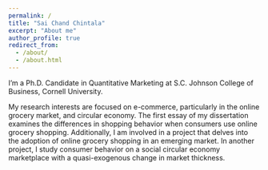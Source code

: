 ```yaml
---
permalink: /
title: "Sai Chand Chintala"
excerpt: "About me"
author_profile: true
redirect_from: 
  - /about/
  - /about.html
---
```


I’m a Ph.D. Candidate in Quantitative Marketing at S.C. Johnson College of Business, Cornell University.

My research interests are focused on e-commerce, particularly in the online grocery market, and circular economy. The first essay of my dissertation examines the differences in shopping behavior when consumers use online grocery shopping. Additionally, I am involved in a project that delves into the adoption of online grocery shopping in an emerging market. In another project, I study consumer behavior on a social circular economy marketplace with a quasi-exogenous change in market thickness.
<!-- My research interest is in the area of online grocery retailing. The first essay of my dissertation examines the differences in shopping behavior when consumers use online grocery shopping. In another project, we study the differences in online grocery adoption in an emerging market. -->
<!-- In my other research streams, I investigate how to leverage digital consumption experience by implementing diverse cues to help consumers achieve their goals. -->
